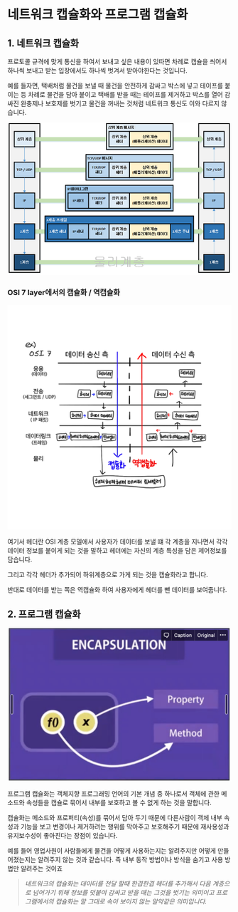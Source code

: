 # 네트워크 캡슐화와 프로그램 캡슐화

## 1. 네트워크 캡슐화

프로토콜 규격에 맞게 통신을 하여서 보내고 싶은 내용이 있따면 차례로 캡슐을 씌어서 하나씩 보내고 받는 입장에서도 하나씩 벗겨서 받아야한다는 것입니다.

예를 들자면, 택배처럼 물건을 보낼 때 물건을 안전하게 감싸고 박스에 넣고 테이프를 붙이는 등 차례로 물건을 담아 붙이고 택배를 받을 때는 테이프를 제거하고 박스를 열어 감싸진 완충제나 보호제를 벗기고 물건을 꺼내는 것처럼 네트워크 통신도 이와 다르지 않습니다.

![](<../../../.gitbook/assets/image (15).png>)

### OSI 7 layer에서의 캡슐화 / 역캡슐화

![](<../../../.gitbook/assets/image (18).png>)

여기서 헤더란 OSI 계층 모델에서 사용자가 데이터를 보낼 떄 각 계층을 지나면서 각각 데이터 정보를 붙이게 되는 것을 말하고 헤더에는 자신의 계층 특성을 담은 제어정보를 담습니다.

그리고 각각 헤더가 추가되어 하위계층으로 가게 되는 것을 캡슐화라고 합니다.

반대로 데이터를 받는 쪽은 역캡슐화 하여 사용자에게 헤더를 뺀 데이터를 보여줍니다.



## 2. 프로그램 캡슐화

![](<../../../.gitbook/assets/image (20).png>)

프로그램 캡슐화는 객체지향 프로그래밍 언어의 기본 개념 중 하나로서 객체에 관한 메소드와 속성들을 캡슐로 묶어서 내부를 보호하고 볼 수 없게 하는 것을 말합니다.

캡슐화는 메소드와 프로퍼티(속성)를 묶어서 담아 두기 때문에 다른사람이 객체 내부 속성과 기능을 보고 변경이나 제거하려는 행위를 막아주고 보호해주기 때문에 재사용성과 유지보수성이 좋아진다는 장점이 있습니다.

예를 들어 영업사원이 사람들에게 물건을 어떻게 사용하는지는 알려주지만 어떻게 만들어졌는지는 알려주지 않는 것과 같습니다. 즉 내부 동작 방법이나 방식을 숨기고 사용 방법만 알려주는 것이죠

> _네트워크의 캡슐화는 데이터를 전달 할때 한겹한겹 헤더를 추가해서 다음 계층으로 넘어가기 위해 정보를 덧붙여 감싸고 받을 때는 그것을 벗기는 의미이고 프로그램에서의 캡슐화는 말 그대로 속이 보이지 않는 알약같은 의미입니다._
